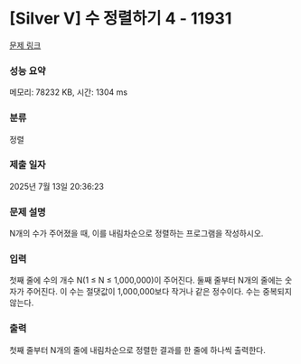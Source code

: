 # [Silver V] 수 정렬하기 4 - 11931 

[문제 링크](https://www.acmicpc.net/problem/11931) 

### 성능 요약

메모리: 78232 KB, 시간: 1304 ms

### 분류

정렬

### 제출 일자

2025년 7월 13일 20:36:23

### 문제 설명

<p>N개의 수가 주어졌을 때, 이를 내림차순으로 정렬하는 프로그램을 작성하시오.</p>

### 입력 

 <p>첫째 줄에 수의 개수 N(1 ≤ N ≤ 1,000,000)이 주어진다. 둘째 줄부터 N개의 줄에는 숫자가 주어진다. 이 수는 절댓값이 1,000,000보다 작거나 같은 정수이다. 수는 중복되지 않는다.</p>

### 출력 

 <p>첫째 줄부터 N개의 줄에 내림차순으로 정렬한 결과를 한 줄에 하나씩 출력한다.</p>

